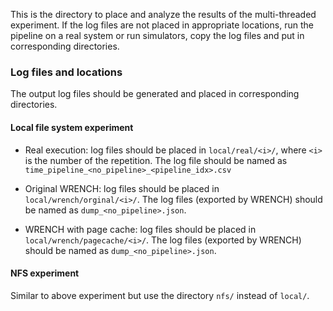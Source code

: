 This is the directory to place and analyze the results of the multi-threaded experiment. 
If the log files are not placed in appropriate locations, run the pipeline on a real system or run simulators, 
copy the log files and put in corresponding directories.

### Log files and locations
The output log files should be generated and placed in corresponding directories.

#### Local file system experiment

- Real execution: log files should be placed in `local/real/<i>/`, where `<i>` is the number 
of the repetition. 
The log file should be named as `time_pipeline_<no_pipeline>_<pipeline_idx>.csv`

- Original WRENCH: log files should be placed in `local/wrench/orginal/<i>/`. 
The log files (exported by WRENCH) should be named as `dump_<no_pipeline>.json`.

- WRENCH with page cache: log files should be placed in `local/wrench/pagecache/<i>/`. 
The log files (exported by WRENCH) should be named as `dump_<no_pipeline>.json`.

#### NFS experiment

Similar to above experiment but use the directory `nfs/` instead of `local/`.